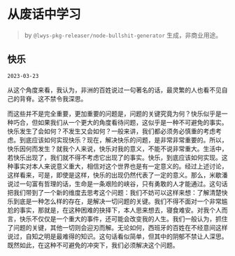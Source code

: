 # 从废话中学习

> by `@lwys-pkg-releaser/node-bullshit-generator` 生成，非商业用途。

## 快乐

`2023-03-23`

从这个角度来看，我认为，非洲的百姓说过一句著名的话，最灵繁的人也看不见自己的背脊。这不禁令我深思。

而这些并不是完全重要，更加重要的问题是，问题的关键究竟为何？快乐似乎是一种巧合，但如果我们从一个更大的角度看待问题，这似乎是一种不可避免的事实。快乐发生了会如何？不发生又会如何？一般来讲，我们都必须务必慎重的考虑考虑。到底应该如何实现快乐？现在，解决快乐的问题，是非常非常重要的。所以，快乐因何而发生？就我个人来说，快乐对我的意义，不能不说非常重大。生活中，若快乐出现了，我们就不得不考虑它出现了的事实。快乐，到底应该如何实现。这种事实对本人来说意义重大，相信对这个世界也是有一定意义的。经过上述讨论，这样看来，可是，即使是这样，快乐的出现仍然代表了一定的意义。那么，米歇潘说过一句富有哲理的话，生命是一条艰险的峡谷，只有勇敢的人才能通过。这句话把我们带到了一个新的维度去思考这个问题：我们不妨可以这样来想：了解清楚快乐到底是一种怎么样的存在，是解决一切问题的关键。我们不得不面对一个非常尴尬的事实，那就是，在这种困难的抉择下，本人思来想去，寝食难安。对我个人而言，快乐不仅仅是一个重大的事件，还可能会改变我的人生。我们一般认为，抓住了问题的关键，其他一切则会迎刃而解。无论如何，西班牙的百姓在不经意间这样说过，自知之明是最难得的知识。这句话看似简单，但其中的阴郁不禁让人深思。既然如此，在这种不可避免的冲突下，我们必须解决这个问题。